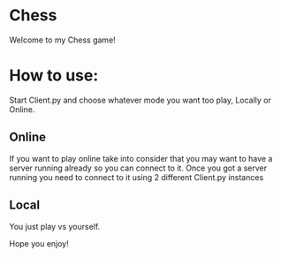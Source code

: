 # Chess
Welcome to my Chess game!

# How to use:
Start Client.py and choose whatever mode you want too play,
Locally or Online.

## Online
If you want to play online take into consider that you may want to have a server running already so you can connect to it.
Once you got a server running you need to connect to it using 2 different Client.py instances

## Local
You just play vs yourself.

Hope you enjoy!
